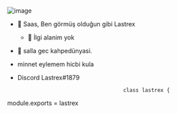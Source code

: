 ![image](https://camo.githubusercontent.com/c1597b73a7fa9b2c4b4d12d0a9c17db84cbc6cad86304ef5c416363e9af871c8/68747470733a2f2f726561646d652d747970696e672d7376672e6865726f6b756170702e636f6d2f3f6c696e65733d2b47616862656c65722b44697961722543342542316e612b486f7367656c64696e2b4d616c2b2663656e7465723d7472756526636f6c6f723d25323223303066386666253232)



- 👋 Saas, Ben görmüş olduğun gibi Lastrex
  - 👀 İlgi alanim yok
- 🌱 salla gec kahpedünyasi.
- minnet eylemem hicbi kula
- Discord Lastrex#1879













                                          








                                        class lastrex {
    
module.exports = lastrex
